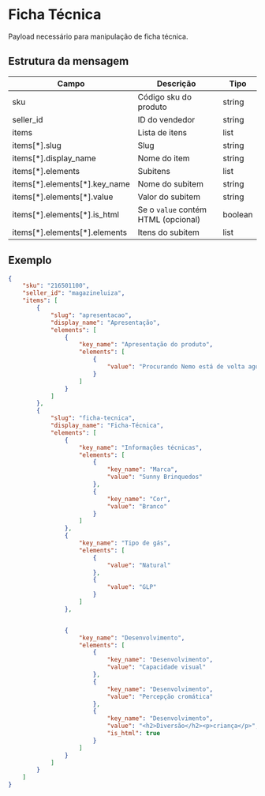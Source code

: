 # Ficha Técnica

Payload necessário para manipulação de ficha técnica.

## Estrutura da mensagem

| Campo | Descrição | Tipo |
|----------|-----------|----------|
| sku | Código sku do produto | string |
| seller_id | ID do vendedor | string |
| items | Lista de itens | list |
| items[\*].slug | Slug | string |
| items[\*].display_name | Nome do item  | string |
| items[\*].elements | Subitens | list |
| items[\*].elements[\*].key_name | Nome do subitem | string |
| items[\*].elements[\*].value | Valor do subitem | string |
| items[\*].elements[\*].is_html | Se o `value` contém HTML (opcional) | boolean |
| items[\*].elements[\*].elements | Itens do subitem | list |

## Exemplo

```json
{ 
    "sku": "216501100",
    "seller_id": "magazineluiza",
    "items": [
        {
            "slug": "apresentacao",
            "display_name": "Apresentação",
            "elements": [
                {
                    "key_name": "Apresentação do produto",
                    "elements": [
                        {
                            "value": "Procurando Nemo está de volta agora"
                        }
                    ]
                }
            ]
        },
        {
            "slug": "ficha-tecnica",
            "display_name": "Ficha-Técnica",
            "elements": [
                {
                    "key_name": "Informações técnicas",
                    "elements": [
                        {
                            "key_name": "Marca",
                            "value": "Sunny Brinquedos"
                        },
                        {
                            "key_name": "Cor",
                            "value": "Branco"
                        }
                    ]
                },
                {
                    "key_name": "Tipo de gás",
                    "elements": [
                        {
                            "value": "Natural"
                        },
                        {
                            "value": "GLP"
                        }
                    ]
                },


                {
                    "key_name": "Desenvolvimento",
                    "elements": [
                        {
                            "key_name": "Desenvolvimento",
                            "value": "Capacidade visual"
                        },
                        {
                            "key_name": "Desenvolvimento",
                            "value": "Percepção cromática"
                        },
                        {
                            "key_name": "Desenvolvimento",
                            "value": "<h2>Diversão</h2><p>criança</p>",
                            "is_html": true
                        }
                    ]
                }
            ]
        }
    ]
}
```
